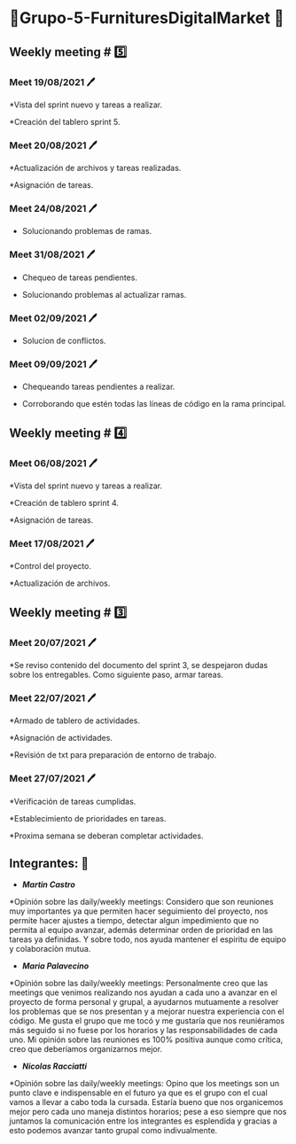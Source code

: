 # 💈Grupo-5-FurnituresDigitalMarket 💈

## Weekly meeting \# 5️⃣

### Meet 19/08/2021 🖊️
*Vista del sprint nuevo y tareas a realizar.

*Creación del tablero sprint 5.

### Meet 20/08/2021 🖊️
*Actualización de archivos y tareas realizadas.

*Asignación de tareas.

### Meet 24/08/2021 🖊️
* Solucionando problemas de ramas.

### Meet 31/08/2021 🖊️
* Chequeo de tareas pendientes.

* Solucionando problemas al actualizar ramas.

### Meet 02/09/2021 🖊️

* Solucion de conflictos.

### Meet 09/09/2021 🖊️

* Chequeando tareas pendientes a realizar.

* Corroborando que estén todas las líneas de código en la rama principal.

## Weekly meeting \# 4️⃣

### Meet 06/08/2021 🖊️
*Vista del sprint nuevo y tareas a realizar.

*Creación de tablero sprint 4.

*Asignación de tareas.

### Meet 17/08/2021 🖊️
*Control del proyecto.

*Actualización de archivos.

## Weekly meeting \# 3️⃣

### Meet 20/07/2021 🖊️
*Se reviso contenido del documento del sprint 3, se despejaron dudas sobre los entregables. Como siguiente paso, armar tareas.

### Meet 22/07/2021 🖊️
*Armado de tablero de actividades.

*Asignación de actividades.

*Revisión de txt para preparación de entorno de trabajo.

### Meet 27/07/2021 🖊️
*Verificación de tareas cumplidas.

*Establecimiento de prioridades en tareas.

*Proxima semana se deberan completar actividades.


## Integrantes: 🤩
- ***Martin Castro***

*Opinión sobre las daily/weekly meetings: Considero que son reuniones muy importantes ya que permiten hacer seguimiento del proyecto, nos permite hacer ajustes a tiempo, detectar algun impedimiento que no permita al equipo avanzar, además determinar orden de prioridad en las tareas ya definidas. Y sobre todo, nos ayuda mantener el espiritu de equipo y colaboraciòn mutua.
  
- ***Maria Palavecino***

*Opinión sobre las daily/weekly meetings: Personalmente creo que las meetings que venimos realizando nos ayudan a cada uno a avanzar en el proyecto de forma personal y grupal, a ayudarnos mutuamente a resolver los problemas que se nos presentan y a mejorar nuestra experiencia con el código. Me gusta el grupo que me tocó y me gustaría que nos reuniéramos más seguido si no fuese por los horarios y las responsabilidades de cada uno. Mi opinión sobre las reuniones es 100% positiva aunque como crítica, creo que deberíamos organizarnos mejor.
  
- ***Nicolas Racciatti***

*Opinión sobre las daily/weekly meetings: Opino que los meetings son un punto clave e indispensable en el futuro ya que es el grupo con el cual vamos a llevar a cabo toda la cursada. Estaría bueno que nos organicemos mejor pero cada uno maneja distintos horarios; pese a eso siempre que nos juntamos la comunicación entre los integrantes es esplendida y gracias a esto podemos avanzar tanto grupal como indivualmente.
